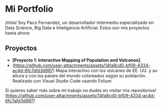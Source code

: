 # Mi Portfolio

¡Hola! Soy Paco Fernandez, un desarrollador intermedio especializado en Data Science, Big Data e Inteligencia Artificial.
Estos son mis proyectos hasta ahora:

## Proyectos

- **[Proyecto 1: Interactive Mapping of Population and Volcanos]**:
- (https://github.com/user-attachments/assets/14fa8cd0-bf09-4334-ac4d-6fc7afd3d997)
      Mapa interactivo con los volcanes de EE. UU. y su altura y con los paises del mundo coloreados según su población.
      Realizado con Visual Studio Code usando Folium.

Si quieres saber más sobre mi trabajo no dudes en visitar mis repositorios!
(https://github.com/user-attachments/assets/14fa8cd0-bf09-4334-ac4d-6fc7afd3d997)
